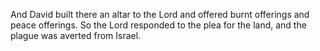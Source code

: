 And David built there an altar to the Lord and offered burnt offerings and peace offerings. So the Lord responded to the plea for the land, and the plague was averted from Israel.
